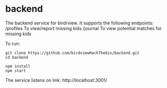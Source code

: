# backend
The backend service for birdrview.
It supports the following endpoints:
/profiles To view/report missing kids
/journal To view potential matches for missing kids

To run:
```
git clone https://github.com/birdviewHackThe6ix/backend.git
cd backend

npm install
npm start
```

The service listens on link: http://localhost:3001/